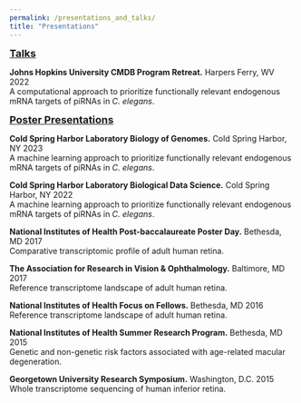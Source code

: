 ```yaml
---
permalink: /presentations_and_talks/
title: "Presentations"
---
```

<font size="4"><p><b><u>Talks</u></b></p></font>
<p><b>Johns Hopkins University CMDB Program Retreat.</b> Harpers Ferry, WV 2022<br>
A computational approach to prioritize functionally relevant endogenous mRNA targets of piRNAs in <i>C. elegans</i>.</p>

<font size="4"><p><b><u>Poster Presentations</u></b></p></font>
<p><b>Cold Spring Harbor Laboratory Biology of Genomes.</b> Cold Spring Harbor, NY 2023<br>
A machine learning approach to prioritize functionally relevant endogenous mRNA targets of piRNAs in <i>C.
elegans</i>.</p>
<p><b>Cold Spring Harbor Laboratory Biological Data Science.</b> Cold Spring Harbor, NY 2022<br>
A machine learning approach to prioritize functionally relevant endogenous mRNA targets of piRNAs in <i>C. elegans</i>.</p>
<p><b>National Institutes of Health Post-baccalaureate Poster Day.</b> Bethesda, MD 2017<br>
Comparative transcriptomic profile of adult human retina.</p>
<p><b>The Association for Research in Vision & Ophthalmology.</b> Baltimore, MD 2017<br>
Reference transcriptome landscape of adult human retina.</p>
<p><b>National Institutes of Health Focus on Fellows.</b> Bethesda, MD 2016<br>
Reference transcriptome landscape of adult human retina.</p>
<p><b>National Institutes of Health Summer Research Program.</b> Bethesda, MD 2015<br>
Genetic and non-genetic risk factors associated with age-related macular degeneration.</p>
<p><b>Georgetown University Research Symposium.</b> Washington, D.C. 2015<br>
Whole transcriptome sequencing of human inferior retina.</p>
